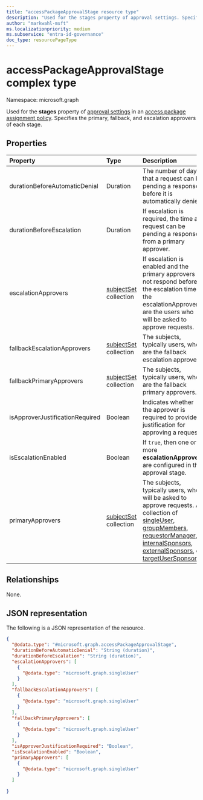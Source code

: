 ```yaml
---
title: "accessPackageApprovalStage resource type"
description: "Used for the stages property of approval settings. Specifies the primary, fallback, and escalation approvers of each stage."
author: "markwahl-msft"
ms.localizationpriority: medium
ms.subservice: "entra-id-governance"
doc_type: resourcePageType
---
```

# accessPackageApprovalStage complex type

Namespace: microsoft.graph

Used for the **stages** property of [approval settings](accesspackageassignmentapprovalsettings.md) in an [access package assignment policy](accesspackageassignmentpolicy.md). Specifies the primary, fallback, and escalation approvers of each stage.

## Properties
|Property|Type|Description|
|:---|:---|:---|
|durationBeforeAutomaticDenial|Duration|The number of days that a request can be pending a response before it is automatically denied.|
|durationBeforeEscalation|Duration|If escalation is required, the time a request can be pending a response from a primary approver.|
|escalationApprovers|[subjectSet](../resources/subjectset.md) collection|If escalation is enabled and the primary approvers do not respond before the escalation time, the escalationApprovers are the users who will be asked to approve requests. |
|fallbackEscalationApprovers|[subjectSet](../resources/subjectset.md) collection|The subjects, typically users, who are the fallback escalation approvers.|
|fallbackPrimaryApprovers|[subjectSet](../resources/subjectset.md) collection|The subjects, typically users, who are the fallback primary approvers.|
|isApproverJustificationRequired|Boolean|Indicates whether the approver is required to provide a justification for approving a request.|
|isEscalationEnabled|Boolean|If `true`, then one or more **escalationApprovers** are configured in this approval stage.|
|primaryApprovers|[subjectSet](../resources/subjectset.md) collection|The subjects, typically users, who will be asked to approve requests. A collection of [singleUser](singleuser.md), [groupMembers](groupmembers.md), [requestorManager](requestormanager.md), [internalSponsors](internalsponsors.md), [externalSponsors](externalsponsors.md), or [targetUserSponsors](targetusersponsors.md).|

## Relationships
None.
## JSON representation
The following is a JSON representation of the resource.
<!-- {
  "blockType": "resource",
  "@odata.type": "microsoft.graph.accessPackageApprovalStage"
}
-->
``` json
{
  "@odata.type": "#microsoft.graph.accessPackageApprovalStage",
  "durationBeforeAutomaticDenial": "String (duration)",
  "durationBeforeEscalation": "String (duration)",
  "escalationApprovers": [
    {
      "@odata.type": "microsoft.graph.singleUser"
    }
  ],
  "fallbackEscalationApprovers": [
    {
      "@odata.type": "microsoft.graph.singleUser"
    }
  ],
  "fallbackPrimaryApprovers": [
    {
      "@odata.type": "microsoft.graph.singleUser"
    }
  ],
  "isApproverJustificationRequired": "Boolean",
  "isEscalationEnabled": "Boolean",
  "primaryApprovers": [
    {
      "@odata.type": "microsoft.graph.singleUser"
    }
  ]
  
}
```


